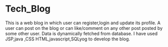 # Tech_Blog
This is a web blog in which user can register,login and update its profile.
A user can post on the blog or can like/comment on any other post posted by some other user.
Data is dynamically fetched from database.
I have used JSP,java ,CSS HTML,javascript,SQLyog to develop the blog.
